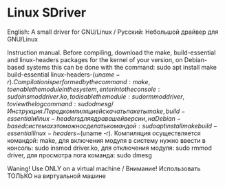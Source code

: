 # Linux SDriver
English: A small driver for GNU/Linux / Русский:  Небольшой драйвер для GNU/Linux

Instruction manual. Before compiling, download the make, build-essential and linux-headers packages for the kernel of your version, on Debian-based systems this can be done with the command: sudo apt install make build-essential linux-headers-$(uname -r). Compilation is performed by the command: make, to enable the module in the system, enter into the console: sudo insmod driver.ko, to disable the module: sudo rmmod driver, to view the log command: sudo dmesg / Инструкция. Перед компиляцией скачать пакеты make, build-essential и linux-headers для ядра вашей версии, на Debian-based системах это можно сделать командой: sudo apt install make build-essential linux-headers-$(uname -r). Компиляция осуществляется командой: make, для включения модуля в систему нужно ввести в консоль: sudo insmod driver.ko, для отключения модуля: sudo rmmod driver, для просмотра лога команда: sudo dmesg

Waning! Use ONLY on a virtual machine / Внимание! Использовать ТОЛЬКО на виртуальной машине
